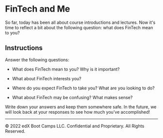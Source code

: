 # FinTech and Me

So far, today has been all about course introductions and lectures. Now it's time to reflect a bit about the following question: what does FinTech mean to you?

## Instructions

Answer the following questions:

* What does FinTech mean to you? Why is it important?

* What about FinTech interests you?

* Where do you expect FinTech to take you? What are you looking to do?

* What about FinTech may be confusing? What makes sense?

Write down your answers and keep them somewhere safe. In the future, we will look back at your responses to see how much you've accomplished!

---

© 2022 edX Boot Camps LLC. Confidential and Proprietary. All Rights Reserved.

